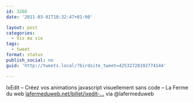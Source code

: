 ```yaml
---
id: 3266
date: '2011-03-01T10:32:47+01:00'

layout: post
categories:
  - Vis ma vie
tags:
  - tweet
format: status
publish_social: no
guid: 'http://tweets.local/?birdsite_tweet=42532728192774144'

---
```


IxEdit – Créez vos animations javascript visuellement sans code – La Ferme du web [lafermeduweb.net/billet/ixedit-…](http://www.lafermeduweb.net/billet/ixedit-creez-vos-animations-javascript-visuellement-sans-code-1052.html) via @lafermeduweb